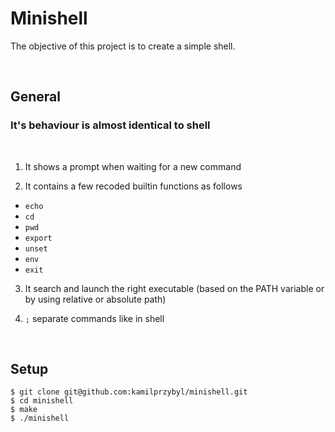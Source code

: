 # Minishell

The objective of this project is to create a simple shell.

<br />

## General

### It's behaviour is almost identical to shell

<br />

1. It shows a prompt when waiting for a new command

2. It contains a few recoded builtin functions as follows
  * `echo`
  * `cd`
  * `pwd`
  * `export`
  * `unset`
  * `env`
  * `exit`

3. It search and launch the right executable (based on the PATH variable or by using relative or absolute path)

4. `;` separate commands like in shell

<br />

## Setup

```
$ git clone git@github.com:kamilprzybyl/minishell.git
$ cd minishell
$ make
$ ./minishell
```

